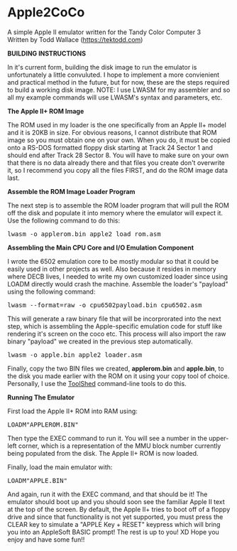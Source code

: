 # Apple2CoCo
A simple Apple II emulator written for the Tandy Color Computer 3<br>
Written by Todd Wallace (https://tektodd.com)

**BUILDING INSTRUCTIONS**

In it's current form, building the disk image to run the emulator is
unfortunately a little convuluted. I hope to implement a more convienient and
practical method in the future, but for now, these are the steps required to
build a working disk image. NOTE: I use LWASM for my assembler and so all 
my example commands will use LWASM's syntax and parameters, etc. 

**The Apple II+ ROM Image**

The ROM used in my loader is the one specifically from an Apple II+ model and
it is 20KB in size. For obvious reasons, I cannot distribute that ROM image 
so you must obtain one on your own. When you do, it must be copied onto a
RS-DOS formatted floppy disk starting at Track 24 Sector 1 and should end
after Track 28 Sector 8. You will have to make sure on your own that there is
no data already there and that files you create don't overwrite it, so I
recommend you copy all the files FIRST, and do the ROM image data last.

**Assemble the ROM Image Loader Program**

The next step is to assemble the ROM loader program that will pull the ROM
off the disk and populate it into memory where the emulator will expect it.
Use the following command to do this: 

<pre>lwasm -o applerom.bin apple2_load_rom.asm</pre>

**Assembling the Main CPU Core and I/O Emulation Component**

I wrote the 6502 emulation core to be mostly modular so that it could be easily
used in other projects as well. Also because it resides in memory where DECB lives,
I needed to write my own customized loader since using LOADM directly would
crash the machine. Assemble the loader's "payload" using the following command: 

<pre>lwasm --format=raw -o cpu6502payload.bin cpu6502.asm</pre>

This will generate a raw binary file that will be incorprorated into the
next step, which is assembling the Apple-specific emulation code for
stuff like rendering it's screen on the coco etc. This process will 
also import the raw binary "payload" we created in the previous step
automatically.

<pre>lwasm -o apple.bin apple2_loader.asm</pre>

Finally, copy the two BIN files we created, <b>applerom.bin</b> and <b>apple.bin</b>, to the disk you
made earlier with the ROM on it using your copy tool of choice. Personally, I
use the <a href="https://sourceforge.net/projects/toolshed/">ToolShed</a> command-line tools to do this.

**Running The Emulator**

First load the Apple II+ ROM into RAM using: <pre>LOADM"APPLEROM.BIN"</pre>Then type
the EXEC command to run it. You will see a number in the upper-left corner, which
is a representation of the MMU block number currently being populated from the disk. The Apple II+
ROM is now loaded.

Finally, load the main emulator with: <pre>LOADM"APPLE.BIN"</pre>And again, run it with the EXEC command,
and that should be it! The emulator should boot up and you should soon see the
familiar Apple II text at the top of the screen. By default, the Apple II+
tries to boot off of a floppy drive and since that functionality is not yet
supported, you must press the CLEAR key to simulate a "APPLE Key + RESET"
keypress which will bring you into an AppleSoft BASIC prompt! The rest is up
to you! XD Hope you enjoy and have some fun!!
